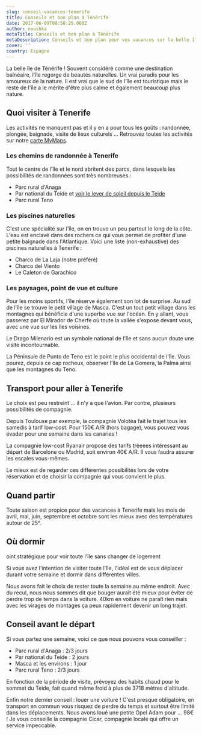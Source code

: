 ```yaml
---
slug: conseil-vacances-tenerife
title: Conseils et bon plan à Ténérife
date: 2017-06-09T08:58:29.000Z
author: noushka
metaTitle: Conseils et bon plan à Ténérife
metaDescription: Conseils et bon plan pour vos vacances sur la belle île de Ténérife en Espagne
cover: ''
country: Espagne
---
```

La belle île de Ténérife ! Souvent considéré comme une destination balnéaire, l'île regorge de beautés naturelles. Un vrai paradis pour les amoureux de la nature. Il est vrai que le sud de l'île est touristique mais le reste de l'île a le mérite d'être plus calme et également beaucoup plus nature. 

## Quoi visiter à Tenerife

Les activités ne manquent pas et il y en a pour tous les goûts : randonnée, plongée, baignade, visite de lieux culturels ... Retrouvez toutes les activités sur notre [carte MyMaps](https://www.google.com/maps/d/edit?mid=1aKV83RZODp-GOCsTE6z_DJt5RlMLbHUf&ll=28.335701907174567%2C-16.689277100000027&z=10).

### Les chemins de randonnée à Tenerife

Tout le centre de l'île et le nord abritent des parcs, dans lesquels les possibilités de randonnées sont très nombreuses : 

* Parc rural d'Anaga
* Par national du Teide et [voir le lever de soleil depuis le Teide](https://landseekers.blog/espagne/tenerife/voir-le-lever-du-soleil-sur-le-volcan-du-teide)
* Parc rural Teno

### Les piscines naturelles

C'est une spécialité sur l'île, on en trouve un peu partout le long de la côte. L'eau est enclavé dans des rochers ce qui vous permet de profiter d'une petite baignade dans l'Atlantique. Voici une liste (non-exhaustive) des piscines naturelles à Tenerife :

* Charco de La Laja (notre préféré)
* Charco del Viento
* Le Caleton de Garachico

### Les paysages, point de vue et culture

Pour les moins sportifs, l'île réserve également son lot de surprise. Au sud de l'île se trouve le petit village de Masca. C'est un tout petit village dans les montagnes qui bénéficie d'une superbe vue sur l'océan. En y allant, vous passerez par El Mirador de Cherfe où toute la vallée s'expose devant vous, avec une vue sur les îles voisines.

Le Drago Milenario est un symbole national de l'île et sans aucun doute une visite incontournable. 

La Péninsule de Punto de Teno est le point le plus occidental de l'île. Vous pourez, depuis ce cap rocheux, observer l'île de La Gomera, la Palma ainsi que les montagnes du Teno.

## Transport pour aller à Tenerife

Le choix est peu restreint ... il n'y a que l'avion. Par contre, plusieurs possibilités de compagnie.

Depuis Toulouse par exemple, la compagnie Volotéa fait le trajet tous les samedis à tarif low-cost. Pour 150€ A/R (hors bagage), vous pouvez vous évader pour une semaine dans les canaries ! 

La compagnie low-cost Ryanair propose des tarifs trèeees intéressant au départ de Barcelone ou Madrid, soit environ 40€ A/R. Il vous faudra assurer les escales vous-mêmes.

Le mieux est de regarder ces différentes possibilités lors de votre réservation et de choisir la compagnie qui vous convient le plus.

## Quand partir

Toute saison est propice pour des vacances à Tenerife mais les mois de avril, mai, juin, septembre et octobre sont les mieux avec des températures autour de 25°.

## Où dormir

oint stratégique pour voir toute l'île sans changer de logement

Si vous avez l'intention de visiter toute l'île, l'idéal est de vous déplacer durant votre semaine et dormir dans différentes villes.

Nous avons fait le choix de rester toute la semaine au même endroit. Avec du recul, nous nous sommes dit que bouger aurait été mieux pour éviter de perdre trop de temps dans la voiture. 40km en voiture ne paraît rien mais avec les virages de montages ça peux rapidement devenir un long trajet.

## Conseil avant le départ

Si vous partez une semaine, voici ce que nous pouvons vous conseiller :

* Parc rural d'Anaga : 2/3 jours
* Par national du Teide : 2 jours 
* Masca et les environs : 1 jour
* Parc rural Teno : 2/3 jours

En fonction de la période de visite, prévoyez des habits chaud pour le sommet du Teide, fait quand même froid à plus de 3718 mètres d'altitude.

Enfin notre dernier conseil : louer une voiture ! C'est presque obligatoire, en transport en commun vous risquez de perdre du temps et surtout être limité dans les déplacements. Nous avons loué une petite Opel Adam pour ... 98€ ! Je vous conseille la compagnie Cicar, compagnie locale qui offre un service impeccable.
